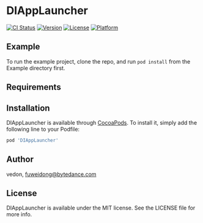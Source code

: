 # DIAppLauncher

[![CI Status](https://img.shields.io/travis/vedon/DIAppLauncher.svg?style=flat)](https://travis-ci.org/vedon/DIAppLauncher)
[![Version](https://img.shields.io/cocoapods/v/DIAppLauncher.svg?style=flat)](https://cocoapods.org/pods/DIAppLauncher)
[![License](https://img.shields.io/cocoapods/l/DIAppLauncher.svg?style=flat)](https://cocoapods.org/pods/DIAppLauncher)
[![Platform](https://img.shields.io/cocoapods/p/DIAppLauncher.svg?style=flat)](https://cocoapods.org/pods/DIAppLauncher)

## Example

To run the example project, clone the repo, and run `pod install` from the Example directory first.

## Requirements

## Installation

DIAppLauncher is available through [CocoaPods](https://cocoapods.org). To install
it, simply add the following line to your Podfile:

```ruby
pod 'DIAppLauncher'
```

## Author

vedon, fuweidong@bytedance.com

## License

DIAppLauncher is available under the MIT license. See the LICENSE file for more info.
